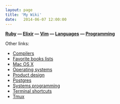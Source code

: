 ```yaml
---
layout: page
title: 'My Wiki'
date:   2014-06-07 12:00:00
---
```


**[Ruby](/notes/ruby.html)
&mdash; [Elixir](/notes/elixir.html)
&mdash; [Vim](/notes/vim.html)
&mdash; [Languages](/notes/lang.html)
&mdash; [Programming](/notes/programming.html)**

Other links:

* [Compilers](/notes/compilers.html)
* [Favorite books lists](/notes/books.html)
* [Mac OS X](/notes/osx.html)
* [Operating systems](/notes/os.html)
* [Product design](/notes/product-design.html)
* [Postgres](/notes/postgres.html)
* [Systems programming](/notes/systems-programming.html)
* [Terminal shortcuts](/notes/terminal-shortcuts.html)
* [Tmux](/notes/tmux.html)
